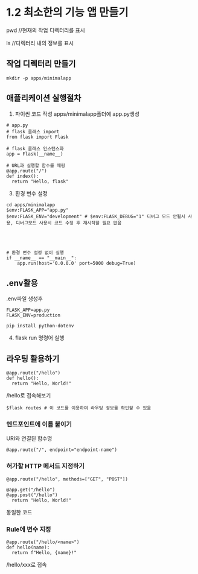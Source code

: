 # 1.2 최소한의 기능 앱 만들기

pwd //현재의 작업 디렉터리를 표시

ls //디렉터리 내의 정보를 표시

## 작업 디렉터리 만들기
```
mkdir -p apps/minimalapp
```
## 애플리케이션 실행절차
1. 파이썬 코드 작성
apps/minimalapp폴더에 app.py생성
```
# app.py
# flask 클래스 import
from flask import Flask

# flask 클래스 인스턴스화
app = Flask(__name__)

# URL과 실행할 함수를 매핑
@app.route("/")
def index():
  return "Hello, flask"
```
3. 환경 변수 설정
```
cd apps/minimalapp
$env:FLASK_APP="app.py"
$env:FLASK_ENV="development" # $env:FLASK_DEBUG="1" 디버그 모드 안될시 사용, 디버그모드 사용시 코드 수정 후 재시작할 필요 없음
```
<br></br>
```
# 환경 변수 설정 없이 실행
if __name__ == "__main__":
    app.run(host='0.0.0.0' port=5000 debug=True)
```
## .env활용
.env파일 생성후
```
FLASK_APP=app.py
FLASK_ENV=production
```
```
pip install python-dotenv
```

4. flask run 명령어 실행

## 라우팅 활용하기
```
@app.route("/hello")
def hello():
  return "Hello, World!"
```
/hello로 접속해보기
```
$flask routes # 이 코드를 이용하여 라우팅 정보를 확인할 수 있음
```
### 엔드포인트에 이름 붙이기
URI와 연결된 함수명 
```
@app.route("/", endpoint="endpoint-name")
```
### 허가할 HTTP 메서드 지정하기
```
@app.route("/hello", methods=["GET", "POST"])
```
```
@app.get("/hello")
@app.post("/hello")
  return "Hello, World!"
```
동일한 코드

### Rule에 변수 지정
```
@app.route("/hello/<name>")
def hello(name):
  return f"Hello, {name}!"
```
/hello/xxx로 접속
